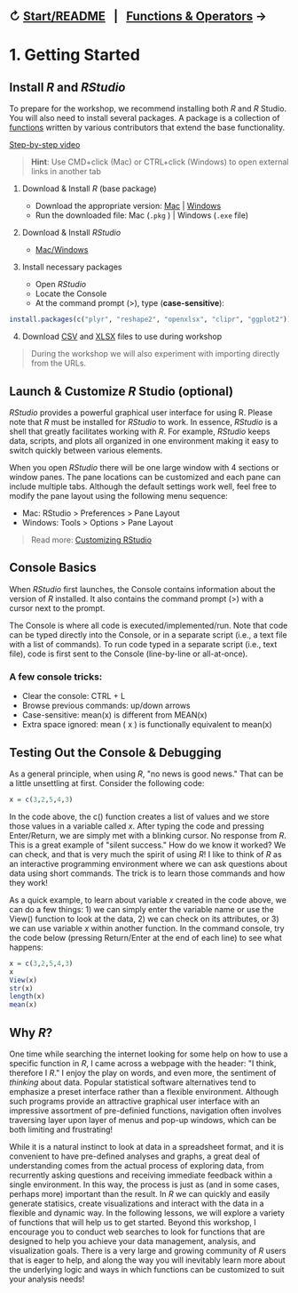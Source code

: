 ↻ [Start/README](../README.md)&nbsp;&nbsp;&nbsp;|&nbsp;&nbsp;&nbsp;[Functions & Operators](02-functions-operators.md) →
---

# 1. Getting Started

## Install *R* and *RStudio*

To prepare for the workshop, we recommend installing both *R* and *R* Studio. You will also need to install several packages. A package is a collection of [functions](#functions) written by various contributors that extend the base functionality.

[Step-by-step video](https://youtu.be/8O9d37J10YU)

> **Hint**: Use CMD+click (Mac) or CTRL+click (Windows) to open external links in another tab

1. Download & Install *R* (base package)
    - Download the appropriate version: [Mac](https://cran.r-project.org/bin/macosx/) | [Windows](https://cran.r-project.org/bin/windows/base/)
    - Run the downloaded file: Mac (`.pkg` ) | Windows (`.exe` file)

2. Download & Install *RStudio*
    - [Mac/Windows](https://rstudio.com/products/rstudio/download/#download)

3. Install necessary packages
    - Open *RStudio*
    - Locate the Console
    - At the command prompt (>), type (**case-sensitive**):

```r
install.packages(c("plyr", "reshape2", "openxlsx", "clipr", "ggplot2"))
```

4. Download [CSV](https://raw.githubusercontent.com/cdl-geneseo/r/main/data_files/phrases.csv) and [XLSX](https://github.com/cdl-geneseo/r/blob/main/data_files/negations.xlsx) files to use during workshop

> During the workshop we will also experiment with importing directly from the URLs.

## Launch & Customize *R* Studio (optional)

*RStudio* provides a powerful graphical user interface for using R. Please note that *R* must be installed for *RStudio* to work. In essence, *RStudio* is a shell that greatly facilitates working with *R*. For example, *RStudio* keeps data, scripts, and plots all organized in one environment making it easy to switch quickly between various elements.

When you open *RStudio* there will be one large window with 4 sections or window panes. The pane locations can be customized and each pane can include multiple tabs. Although the default settings work well, feel free to modify the pane layout using the following menu sequence:

 - Mac: RStudio > Preferences > Pane Layout
 - Windows: Tools > Options > Pane Layout

> Read more: [Customizing RStudio](https://support.rstudio.com/hc/en-us/articles/200549016-Customizing-RStudio)

## Console Basics

When *RStudio* first launches, the Console contains information about the version of *R* installed. It also contains the command prompt (>) with a cursor next to the prompt.

The Console is where all code is executed/implemented/run. Note that code can be typed directly into the Console, or in a separate script (i.e., a text file with a list of commands). To run code typed in a separate script (i.e., text file), code is first sent to the Console (line-by-line or all-at-once).

### A few console tricks:

 - Clear the console: CTRL + L
 - Browse previous commands: up/down arrows
 - Case-sensitive: mean(x) is different from MEAN(x)
 - Extra space ignored: mean ( x ) is functionally equivalent to mean(x)

## Testing Out the Console & Debugging

As a general principle, when using *R*, "no news is good news." That can be a little unsettling at first. Consider the following code:

```r
x = c(3,2,5,4,3)
```

In the code above, the c() function creates a list of values and we store those values in a variable called *x*. After typing the code and pressing Enter/Return, we are simply met with a blinking cursor. No response from *R*. This is a great example of "silent success." How do we know it worked? We can check, and that is very much the spirit of using *R*! I like to think of *R* as an interactive programming environment where we can ask questions about data using short commands. The trick is to learn those commands and how they work!

As a quick example, to learn about variable *x* created in the code above, we can do a few things: 1) we can simply enter the variable name or use the View() function to look at the data, 2) we can check on its attributes, or 3) we can use variable *x* within another function. In the command console, try the code below (pressing Return/Enter at the end of each line) to see what happens:

```r
x = c(3,2,5,4,3)
x
View(x)
str(x)
length(x)
mean(x)
```

## Why *R*?

One time while searching the internet looking for some help on how to use a specific function in *R*, I came across a webpage with the header: "I think, therefore I *R*." I enjoy the play on words, and even more, the sentiment of *thinking* about data. Popular statistical software alternatives tend to emphasize a preset interface rather than a flexible environment. Although such programs provide an attractive graphical user interface with an impressive assortment of pre-definied functions, navigation often involves traversing layer upon layer of menus and pop-up windows, which can be both limiting and frustrating!

While it is a natural instinct to look at data in a spreadsheet format, and it is convenient to have pre-defined analyses and graphs, a great deal of understanding comes from the actual process of exploring data, from recurrently asking questions and receiving immediate feedback within a single environment. In this way, the process is just as (and in some cases, perhaps more) important than the result. In *R* we can quickly and easily generate statisics, create visualizations and interact with the data in a flexible and dynamic way. In the following lessons, we will explore a variety of functions that will help us to get started. Beyond this workshop, I encourage you to conduct web searches to look for functions that are designed to help you achieve your data management, analysis, and visualization goals. There is a very large and growing community of *R* users that is eager to help, and along the way you will inevitably learn more about the underlying logic and ways in which functions can be customized to suit your analysis needs!